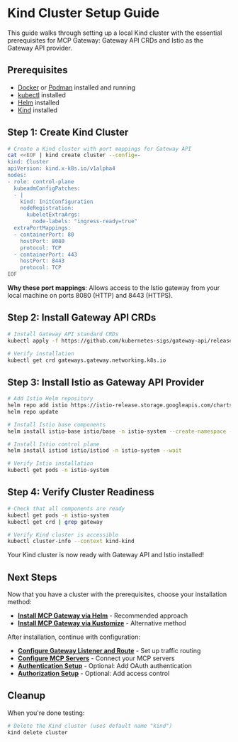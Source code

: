 # Kind Cluster Setup Guide

This guide walks through setting up a local Kind cluster with the essential prerequisites for MCP Gateway: Gateway API CRDs and Istio as the Gateway API provider.

## Prerequisites

- [Docker](https://docs.docker.com/engine/install/) or [Podman](https://podman.io/docs/installation) installed and running
- [kubectl](https://kubernetes.io/docs/tasks/tools/) installed
- [Helm](https://helm.sh/docs/intro/install/) installed
- [Kind](https://kind.sigs.k8s.io/docs/user/quick-start/#installation) installed

## Step 1: Create Kind Cluster

```bash
# Create a Kind cluster with port mappings for Gateway API
cat <<EOF | kind create cluster --config=-
kind: Cluster
apiVersion: kind.x-k8s.io/v1alpha4
nodes:
- role: control-plane
  kubeadmConfigPatches:
  - |
    kind: InitConfiguration
    nodeRegistration:
      kubeletExtraArgs:
        node-labels: "ingress-ready=true"
  extraPortMappings:
  - containerPort: 80
    hostPort: 8080
    protocol: TCP
  - containerPort: 443
    hostPort: 8443
    protocol: TCP
EOF
```

**Why these port mappings**: Allows access to the Istio gateway from your local machine on ports 8080 (HTTP) and 8443 (HTTPS).

## Step 2: Install Gateway API CRDs

```bash
# Install Gateway API standard CRDs
kubectl apply -f https://github.com/kubernetes-sigs/gateway-api/releases/download/v1.2.0/standard-install.yaml

# Verify installation
kubectl get crd gateways.gateway.networking.k8s.io
```

## Step 3: Install Istio as Gateway API Provider

```bash
# Add Istio Helm repository
helm repo add istio https://istio-release.storage.googleapis.com/charts
helm repo update

# Install Istio base components
helm install istio-base istio/base -n istio-system --create-namespace --wait

# Install Istio control plane
helm install istiod istio/istiod -n istio-system --wait

# Verify Istio installation
kubectl get pods -n istio-system
```

## Step 4: Verify Cluster Readiness

```bash
# Check that all components are ready
kubectl get pods -n istio-system
kubectl get crd | grep gateway

# Verify Kind cluster is accessible
kubectl cluster-info --context kind-kind
```

Your Kind cluster is now ready with Gateway API and Istio installed!

## Next Steps

Now that you have a cluster with the prerequisites, choose your installation method:

- **[Install MCP Gateway via Helm](./how-to-install-and-configure.md#method-1-helm-recommended)** - Recommended approach
- **[Install MCP Gateway via Kustomize](./how-to-install-and-configure.md#method-2-kustomize)** - Alternative method

After installation, continue with configuration:

- **[Configure Gateway Listener and Route](./configure-mcp-gateway-listener-and-router.md)** - Set up traffic routing
- **[Configure MCP Servers](./configure-mcp-servers.md)** - Connect your MCP servers
- **[Authentication Setup](./authentication.md)** - Optional: Add OAuth authentication
- **[Authorization Setup](./authorization.md)** - Optional: Add access control

## Cleanup

When you're done testing:

```bash
# Delete the Kind cluster (uses default name "kind")
kind delete cluster
```
